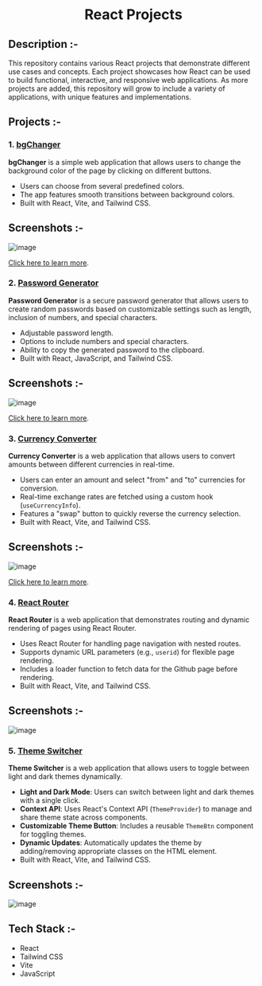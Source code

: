﻿# <p align="center">React Projects</p>

## Description :-

This repository contains various React projects that demonstrate different use cases and concepts. Each project showcases how React can be used to build functional, interactive, and responsive web applications. As more projects are added, this repository will grow to include a variety of applications, with unique features and implementations.

## Projects :-

### 1. [bgChanger](https://github.com/AftabMankapure/React-Project/tree/main/bgChanger)

**bgChanger** is a simple web application that allows users to change the background color of the page by clicking on different buttons.

- Users can choose from several predefined colors.
- The app features smooth transitions between background colors.
- Built with React, Vite, and Tailwind CSS.

## Screenshots :-

![image](https://github.com/user-attachments/assets/51a7d385-f48e-43e1-9819-acc6e22a6b6e)

[Click here to learn more](https://github.com/AftabMankapure/React-Project/tree/main/bgChanger).

### 2. [Password Generator](https://github.com/AftabMankapure/React-Project/tree/main/PasswordGenerator)

**Password Generator** is a secure password generator that allows users to create random passwords based on customizable settings such as length, inclusion of numbers, and special characters.

- Adjustable password length.
- Options to include numbers and special characters.
- Ability to copy the generated password to the clipboard.
- Built with React, JavaScript, and Tailwind CSS.

## Screenshots :-

![image](https://github.com/user-attachments/assets/92ee9d16-fcf7-43c1-9cd9-10669c40af8c)

[Click here to learn more](https://github.com/AftabMankapure/React-Project/tree/main/passwordGenerator).

### 3. [Currency Converter](https://github.com/AftabMankapure/React-Project/tree/main/currencyConvertor)

**Currency Converter** is a web application that allows users to convert amounts between different currencies in real-time.

- Users can enter an amount and select "from" and "to" currencies for conversion.
- Real-time exchange rates are fetched using a custom hook (`useCurrencyInfo`).
- Features a "swap" button to quickly reverse the currency selection.
- Built with React, Vite, and Tailwind CSS.

## Screenshots :-

![image](https://github.com/user-attachments/assets/846e368d-16cd-4368-abc0-8db5094796b9)

[Click here to learn more](https://github.com/AftabMankapure/React-Project/tree/main/currencyConvertor).

### 4. [React Router](https://github.com/AftabMankapure/React-Project/tree/main/reactRouter)

**React Router** is a web application that demonstrates routing and dynamic rendering of pages using React Router.

- Uses React Router for handling page navigation with nested routes.
- Supports dynamic URL parameters (e.g., `userid`) for flexible page rendering.
- Includes a loader function to fetch data for the Github page before rendering.
- Built with React, Vite, and Tailwind CSS.

## Screenshots :-

![image](https://github.com/user-attachments/assets/6f727c4d-5be1-4db9-b4e8-17b93fa52bcf)

### 5. [Theme Switcher](https://github.com/AftabMankapure/React-Project/tree/main/themeSwitcherToggle)

**Theme Switcher** is a web application that allows users to toggle between light and dark themes dynamically.

- **Light and Dark Mode**: Users can switch between light and dark themes with a single click.
- **Context API**: Uses React's Context API (`ThemeProvider`) to manage and share theme state across components.
- **Customizable Theme Button**: Includes a reusable `ThemeBtn` component for toggling themes.
- **Dynamic Updates**: Automatically updates the theme by adding/removing appropriate classes on the HTML element.
- Built with React, Vite, and Tailwind CSS.

## Screenshots :-

![image](https://github.com/user-attachments/assets/e42d8e40-5996-49b6-855e-bccca3bea27f)

## Tech Stack :-

- React
- Tailwind CSS
- Vite
- JavaScript
